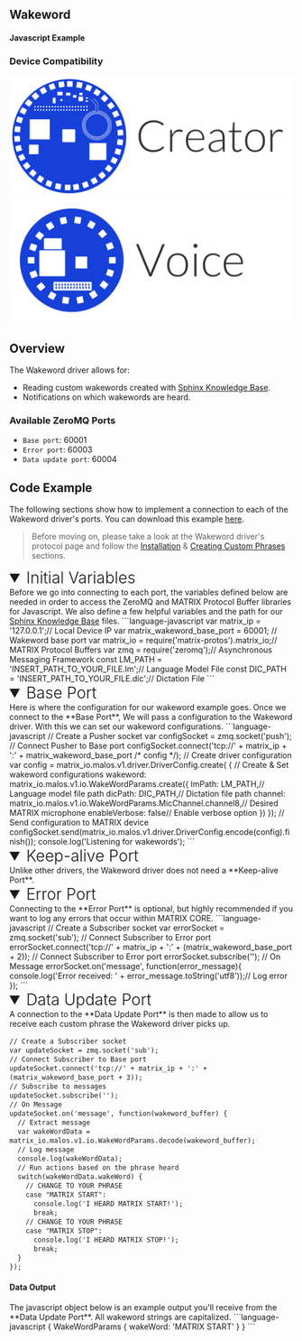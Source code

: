 <h2 style="padding-top:0">Wakeword</h2>
<h4 style="padding-top:0">Javascript Example</h4>

### Device Compatibility
<img class="creator-compatibility-icon" src="../../img/creator-icon.svg">
<img class="voice-compatibility-icon" src="../../img/voice-icon.svg">

## Overview

The Wakeword driver allows for:

* Reading custom wakewords created with <a href="http://www.speech.cs.cmu.edu/tools/lmtool-new.html" target="_blank">Sphinx Knowledge Base</a>.
* Notifications on which wakewords are heard.

<h3 style="padding-top:0">Available ZeroMQ Ports</h3>

* `Base port`: 60001
* `Error port`: 60003
* `Data update port`: 60004

## Code Example
The following sections show how to implement a connection to each of the Wakeword driver's ports. You can download this example <a href="https://github.com/matrix-io/matrix-core-examples/blob/master/javascript/wakeword.js" target="_blank">here</a>.

<!-- Setup -->
> Before moving on, please take a look at the Wakeword driver's protocol page and follow the [Installation](./../protocols/wakeword#http://localhost:8000/matrix-core/protocols/wakeword/#installation) & [Creating Custom Phrases](http://localhost:8000/matrix-core/protocols/wakeword/#creating-custom-phrases) sections.

<!-- Initial Variables -->
<details open>
<summary style="font-size: 1.75rem; font-weight: 300;">Initial Variables</summary>
Before we go into connecting to each port, the variables defined below are needed in order to access the ZeroMQ and MATRIX Protocol Buffer libraries for Javascript. We also define a few helpful variables and the path for our <a href="http://www.speech.cs.cmu.edu/tools/lmtool-new.html" target="_blank">Sphinx Knowledge Base</a> files.
```language-javascript
var matrix_ip = '127.0.0.1';// Local Device IP
var matrix_wakeword_base_port = 60001; // Wakeword base port
var matrix_io = require('matrix-protos').matrix_io;// MATRIX Protocol Buffers
var zmq = require('zeromq');// Asynchronous Messaging Framework
const LM_PATH = 'INSERT_PATH_TO_YOUR_FILE.lm';// Language Model File
const DIC_PATH = 'INSERT_PATH_TO_YOUR_FILE.dic';// Dictation File
```
</details>

<!-- Base PORT -->
<details open>
<summary style="font-size: 1.75rem; font-weight: 300;">Base Port</summary>
Here is where the configuration for our wakeword example goes. Once we connect to the **Base Port**, We will pass a configuration to the Wakeword driver. With this we can set our wakeword configurations.
```language-javascript
// Create a Pusher socket
var configSocket = zmq.socket('push');
// Connect Pusher to Base port
configSocket.connect('tcp://' + matrix_ip + ':' + matrix_wakeword_base_port /* config */);
// Create driver configuration
var config = matrix_io.malos.v1.driver.DriverConfig.create(
{ // Create & Set wakeword configurations
  wakeword: matrix_io.malos.v1.io.WakeWordParams.create({
    lmPath: LM_PATH,// Language model file path
    dicPath: DIC_PATH,// Dictation file path
    channel: matrix_io.malos.v1.io.WakeWordParams.MicChannel.channel8,// Desired MATRIX microphone
    enableVerbose: false// Enable verbose option
  })
});
// Send configuration to MATRIX device
configSocket.send(matrix_io.malos.v1.driver.DriverConfig.encode(config).finish());
console.log('Listening for wakewords');
```
</details>

<!-- Keep-alive PORT -->
<details open>
<summary style="font-size: 1.75rem; font-weight: 300;">Keep-alive Port</summary>
Unlike other drivers, the Wakeword driver does not need a **Keep-alive Port**.

</details>

<!-- Error PORT -->
<details open>
<summary style="font-size: 1.75rem; font-weight: 300;">Error Port</summary>
Connecting to the **Error Port** is optional, but highly recommended if you want to log any errors that occur within MATRIX CORE.
```language-javascript
// Create a Subscriber socket
var errorSocket = zmq.socket('sub');
// Connect Subscriber to Error port
errorSocket.connect('tcp://' + matrix_ip + ':' + (matrix_wakeword_base_port + 2));
// Connect Subscriber to Error port
errorSocket.subscribe('');
// On Message
errorSocket.on('message', function(error_message){
  console.log('Error received: ' + error_message.toString('utf8'));// Log error
});
```
</details>

<!-- Data Update PORT -->
<details open>
<summary style="font-size: 1.75rem; font-weight: 300;">Data Update Port</summary>
A connection to the **Data Update Port** is then made to allow us to receive each custom phrase the Wakeword driver picks up.

```language-javascript
// Create a Subscriber socket
var updateSocket = zmq.socket('sub');
// Connect Subscriber to Base port
updateSocket.connect('tcp://' + matrix_ip + ':' + (matrix_wakeword_base_port + 3));
// Subscribe to messages
updateSocket.subscribe('');
// On Message
updateSocket.on('message', function(wakeword_buffer) {
  // Extract message
  var wakeWordData = matrix_io.malos.v1.io.WakeWordParams.decode(wakeword_buffer);
  // Log message
  console.log(wakeWordData);
  // Run actions based on the phrase heard
  switch(wakeWordData.wakeWord) {
    // CHANGE TO YOUR PHRASE
    case "MATRIX START":
      console.log('I HEARD MATRIX START!');
      break;
    // CHANGE TO YOUR PHRASE
    case "MATRIX STOP":
      console.log('I HEARD MATRIX STOP!');
      break;
  }
});
```
<h4>Data Output</h4>
The javascript object below is an example output you'll receive from the **Data Update Port**. All wakeword strings are capitalized.
```language-javascript
{
  WakeWordParams { wakeWord: 'MATRIX START' }
}
```
</details>